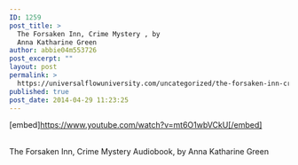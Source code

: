```yaml
---
ID: 1259
post_title: >
  The Forsaken Inn, Crime Mystery , by
  Anna Katharine Green
author: abbie04m553726
post_excerpt: ""
layout: post
permalink: >
  https://universalflowuniversity.com/uncategorized/the-forsaken-inn-crime-mystery-by-anna-katharine-green/
published: true
post_date: 2014-04-29 11:23:25
---
```

[embed]https://www.youtube.com/watch?v=mt6O1wbVCkU[/embed]</br></br>
<p>The Forsaken Inn, Crime Mystery Audiobook, by Anna Katharine Green</p>